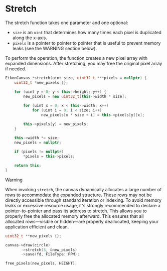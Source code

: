 # Stretch

The stretch function takes one parameter and one optional:
- `size` is an `uint` that determines how many times each pixel is duplicated along the x-axis.
- `pixels` is a pointer to pointer to pointer that is useful to prevent memory leaks (see the WARNING section below).

To perform the operation, the function creates a new pixel array with expanded dimensions. After stretching, you may free the original pixel array if needed.

```cpp
EikonCanvas *stretch(uint size, uint32_t ***pixels = nullptr) {
    uint32_t *new_pixels {};

    for (uint y = 0; y < this->height; y++) {
        new_pixels = new uint32_t[this->width * size];
        
        for (uint x = 0; x < this->width; x++)
            for (uint i = 0; i < size; i++)
                new_pixels[x * size + i] = this->pixels[y][x];

        this->pixels[y] = new_pixels;
    }

    this->width *= size;
    new_pixels = nullptr;
    
    if (pixels != nullptr)
        *pixels = this->pixels;

    return this;
}
```

>[!WARNING]
> When invoking `stretch`, the canvas dynamically allocates a large number of rows to accommodate the expanded structure. These rows may not be directly accessible through standard iteration or indexing.
> To avoid memory leaks or excessive resource usage, it's strongly recommended to declare a pointer-to-pointer and pass its address to stretch. This allows you to properly free the allocated memory afterward.
> This ensures that all allocated rows—visible or hidden—are properly deallocated, keeping your application efficient and clean.
> ```cpp
> uint32_t **new_pixels {};
> 
> canvas->draw(circle)
>        ->stretch(3, &new_pixels)
>        ->save(fd, FileType::PPM);
> 
> free_pixels(new_pixels, HEIGHT);
> ```